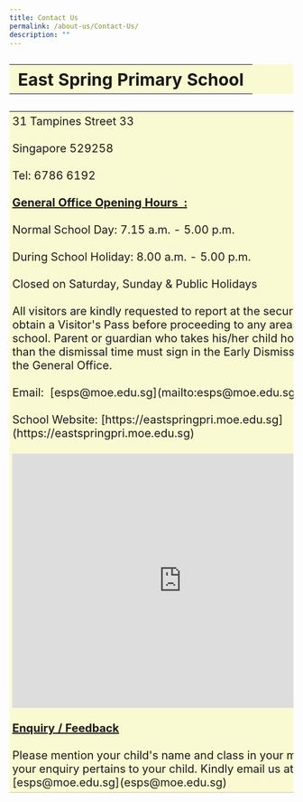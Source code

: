 ```yaml
---
title: Contact Us
permalink: /about-us/Contact-Us/
description: ""
---
```

<style>
table, th {
	background-color: lightgoldenrodyellow;
	font-size: 30px;
	
}
	td {
  border-bottom: 1px solid #CDC1A7;
	font-size: 20px;
	padding: 5px;
}
</style>

<table style="width:100%">
  <tbody><tr>
<th>
East Spring Primary School
		</th>
</tr></tbody></table><table style="width:100%">
  <tbody><tr>
<td>
31 Tampines Street 33
<br>
	<br>
Singapore 529258
<br><br>
Tel: 6786 6192
<br><br>
	<b><u>General Office Opening Hours&nbsp;&nbsp;:</u></b>
<br><br>
Normal School Day: 7.15 a.m. - 5.00 p.m.
<br><br>
During School Holiday: 8.00 a.m. - 5.00 p.m.
<br><br>
Closed on Saturday, Sunday &amp; Public Holidays
<br><br>
All visitors are kindly requested to report at the security post to obtain a Visitor's Pass before proceeding to any areas of the school. Parent or guardian who takes his/her child home earlier than the dismissal time must sign in the Early Dismissal Book in the General Office.
<br><br>
Email:&nbsp;&nbsp;[esps@moe.edu.sg](mailto:esps@moe.edu.sg)
<br><br>
School Website: [https://eastspringpri.moe.edu.sg](https://eastspringpri.moe.edu.sg)
<br><br>
<iframe loading="lazy" allowfullscreen="" style="border:0;" height="450" width="600" src="https://www.google.com/maps/embed?pb=!1m18!1m12!1m3!1d3988.706031179161!2d103.95965111475401!3d1.3529445990132476!2m3!1f0!2f0!3f0!3m2!1i1024!2i768!4f13.1!3m3!1m2!1s0x31da3ce2b0e87141%3A0x55d7eb3bd1a15628!2sEast%20Spring%20Primary%20School!5e0!3m2!1sen!2ssg!4v1677217759607!5m2!1sen!2ssg"></iframe>
<br><br>
<b><u>Enquiry / Feedback</u></b>
<br><br>
Please mention your child's name and class in your message if your enquiry pertains to your child. Kindly email us at [esps@moe.edu.sg](esps@moe.edu.sg)
	<br>
		</td>
	</tr>
</tbody></table>